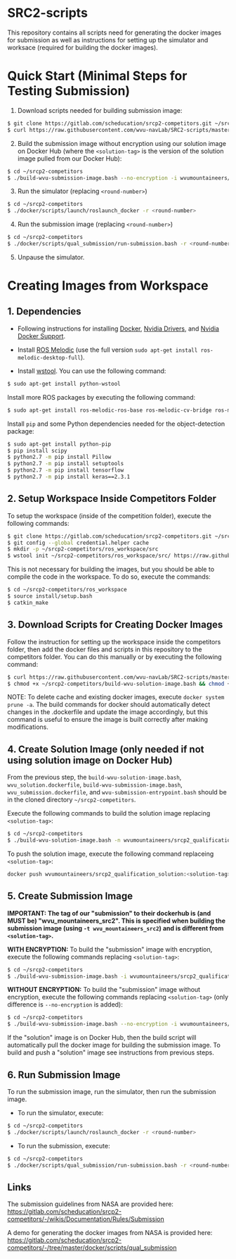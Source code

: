 # SRC2-scripts
This repository contains all scripts need for generating the docker images for submission as well as instructions for setting up the simulator and worksace (required for building the docker images).
  
# Quick Start (Minimal Steps for Testing Submission)
1. Download scripts needed for building submission image:   
```bash
$ git clone https://gitlab.com/scheducation/srcp2-competitors.git ~/srcp2-competitors
$ curl https://raw.githubusercontent.com/wvu-navLab/SRC2-scripts/master/build-wvu-submission-image.bash?token=ABXQJT32NBOFDCJNXH2YCIC7NIVYW >> ~/srcp2-competitors/build-wvu-submission-image.bash && curl https://raw.githubusercontent.com/wvu-navLab/SRC2-scripts/master/wvu-submission-entrypoint.bash?token=ABXQJT32EFVHD7QOONYKVJS7NIV46 >> ~/srcp2-competitors/wvu-submission-entrypoint.bash && curl https://raw.githubusercontent.com/wvu-navLab/SRC2-scripts/master/wvu_submission.dockerfile?token=ABXQJTYTW7PV7Y7JCUZM3NS7NIWEQ >> ~/srcp2-competitors/wvu_submission.dockerfile && chmod +x ~/srcp2-competitors/build-wvu-submission-image.bash && chmod +x ~/srcp2-competitors/wvu-submission-entrypoint.bash
```   
2. Build the submission image without encryption using our solution image on Docker Hub (where the `<solution-tag>` is the version of the solution image pulled from our Docker Hub):   
```bash
$ cd ~/srcp2-competitors
$ ./build-wvu-submission-image.bash --no-encryption -i wvumountaineers/srcp2_qualification_solution:<solution-tag> -t wvu_mountaineers_src2 -w /ros_workspace -p state_machine -1 sm_round1.launch -2 sm_round2.launch -3 sm_round3.launch
```   
3. Run the simulator (replacing `<round-number>`)
```bash
$ cd ~/srcp2-competitors
$ ./docker/scripts/launch/roslaunch_docker -r <round-number>
```
4. Run the submission image (replacing `<round-number>`)
```bash
$ cd ~/srcp2-competitors
$ ./docker/scripts/qual_submission/run-submission.bash -r <round-number> -t wvu_mountaineers_src2
```
5. Unpause the simulator.  
  
# Creating Images from Workspace
## 1. Dependencies
* Following instructions for installing [Docker](https://gitlab.com/scheducation/srcp2-competitors/-/wikis/Documentation/Install-Run/Install-Docker), [Nvidia Drivers](https://gitlab.com/scheducation/srcp2-competitors/-/wikis/Documentation/Install-Run/Install-Nvidia-Driver), and [Nvidia Docker Support](https://gitlab.com/scheducation/srcp2-competitors/-/wikis/Documentation/Install-Run/Install-Nvidia-Docker-Support).  

* Install [ROS Melodic](http://wiki.ros.org/melodic/Installation/Ubuntu) (use the full version `sudo apt-get install ros-melodic-desktop-full`).
  
* Install [wstool](http://wiki.ros.org/wstool). You can use the following command:  
```bash
$ sudo apt-get install python-wstool
```

Install more ROS packages by executing the following command:  
```bash
$ sudo apt-get install ros-melodic-ros-base ros-melodic-cv-bridge ros-melodic-gazebo-msgs ros-melodic-image-transport ros-melodic-tf ros-melodic-pcl-conversions ros-melodic-costmap-2d ros-melodic-pcl-ros ros-melodic-nav-core ros-melodic-base-local-planner ros-melodic-tf2-geometry-msgs ros-melodic-tf2-sensor-msgs ros-melodic-navfn ros-melodic-realtime-tools ros-melodic-move-base-msgs ros-melodic-map-server ros-melodic-move-base
```  
  
Install `pip` and some Python dependencies needed for the object-detection package:  
```bash
$ sudo apt-get install python-pip
$ pip install scipy
$ python2.7 -m pip install Pillow
$ python2.7 -m pip install setuptools
$ python2.7 -m pip install tensorflow
$ python2.7 -m pip install keras==2.3.1
```  
    
## 2. Setup Workspace Inside Competitors Folder
To setup the workspace (inside of the competition folder), execute the following commands:  
```bash
$ git clone https://gitlab.com/scheducation/srcp2-competitors.git ~/srcp2-competitors
$ git config --global credential.helper cache
$ mkdir -p ~/srcp2-competitors/ros_workspace/src
$ wstool init ~/srcp2-competitors/ros_workspace/src/ https://raw.githubusercontent.com/wvu-navLab/SRC2-scripts/master/solution.rosinstall?token=ABXQJT5AQKGDHJO6BPDW65C7NJFJM
```  

This is not necessary for building the images, but you should be able to compile the code in the workspace. To do so, execute the commands:
```bash
$ cd ~/srcp2-competitors/ros_workspace
$ source install/setup.bash
$ catkin_make
```  

## 3. Download Scripts for Creating Docker Images  
Follow the instruction for setting up the workspace inside the competitors folder, then add the docker files and scripts in this repository to the competitors folder. You can do this manually or by executing the following command:  
```bash
$ curl https://raw.githubusercontent.com/wvu-navLab/SRC2-scripts/master/build-wvu-solution-image.bash?token=ABXQJT5U56E2DH3YG7DWBLK7NIVGW >> ~/srcp2-competitors/build-wvu-solution-image.bash && curl https://raw.githubusercontent.com/wvu-navLab/SRC2-scripts/master/build-wvu-submission-image.bash?token=ABXQJT32NBOFDCJNXH2YCIC7NIVYW >> ~/srcp2-competitors/build-wvu-submission-image.bash && curl https://raw.githubusercontent.com/wvu-navLab/SRC2-scripts/master/wvu-submission-entrypoint.bash?token=ABXQJT32EFVHD7QOONYKVJS7NIV46 >> ~/srcp2-competitors/wvu-submission-entrypoint.bash && curl https://raw.githubusercontent.com/wvu-navLab/SRC2-scripts/master/wvu_solution.dockerfile?token=ABXQJT3W2NAY2YY4BLT4LIS7NIWB4 >> ~/srcp2-competitors/wvu_solution.dockerfile && curl https://raw.githubusercontent.com/wvu-navLab/SRC2-scripts/master/wvu_submission.dockerfile?token=ABXQJTYTW7PV7Y7JCUZM3NS7NIWEQ >> ~/srcp2-competitors/wvu_submission.dockerfile
$ chmod +x ~/srcp2-competitors/build-wvu-solution-image.bash && chmod +x ~/srcp2-competitors/build-wvu-submission-image.bash && chmod +x ~/srcp2-competitors/wvu-submission-entrypoint.bash
```  

NOTE: To delete cache and existing docker images, execute `docker system prune -a`. The build commands for docker should automatically detect changes in the .dockerfile and update the image accordingly, but this command is useful to ensure the image is built correctly after making modifications.

## 4. Create Solution Image (only needed if not using solution image on Docker Hub)   
From the previous step, the `build-wvu-solution-image.bash`, `wvu_solution.dockerfile`, `build-wvu-submission-image.bash`, `wvu_submission.dockerfile`, and `wvu-submission-entrypoint.bash` should be in the cloned directory `~/srcp2-competitors`.  
  
Execute the following commands to build the solution image replacing `<solution-tag>`:  
```bash
$ cd ~/srcp2-competitors
$ ./build-wvu-solution-image.bash -n wvumountaineers/srcp2_qualification_solution:<solution-tag>
```  
To push the solution image, execute the following command replaceing `<solution-tag>`:
```bash
docker push wvumountaineers/srcp2_qualification_solution:<solution-tag>
```

## 5. Create Submission Image  
**IMPORTANT: The tag of our "submission" to their dockerhub is (and MUST be) "wvu_mountaineers_src2". This is specified when building the submission image (using `-t wvu_mountaineers_src2`) and is different from `<solution-tag>`.**  

**WITH ENCRYPTION:** To build the "submission" image with encryption, execute the following commands replacing `<solution-tag>`:  
```bash
$ cd ~/srcp2-competitors
$ ./build-wvu-submission-image.bash -i wvumountaineers/srcp2_qualification_solution:<solution-tag> -t wvu_mountaineers_src2 -w /ros_workspace -p state_machine -1 sm_round1.launch -2 sm_round2.launch -3 sm_round3.launch
```   

**WITHOUT ENCRYPTION:** To build the "submission" image without encryption, execute the following commands replacing `<solution-tag>` (only difference is `--no-encryption` is added):
```bash
$ cd ~/srcp2-competitors
$ ./build-wvu-submission-image.bash --no-encryption -i wvumountaineers/srcp2_qualification_solution:<solution-tag> -t wvu_mountaineers_src2 -w /ros_workspace -p state_machine -1 sm_round1.launch -2 sm_round2.launch -3 sm_round3.launch
```   
If the "solution" image is on Docker Hub, then the build script will automatically pull the docker image for building the submission image. To build and push a "solution" image see instructions from previous steps.

## 6. Run Submission Image
To run the submission image, run the simulator, then run the submission image.
* To run the simulator, execute:
```bash
$ cd ~/srcp2-competitors
$ ./docker/scripts/launch/roslaunch_docker -r <round-number>
```
* To run the submission, execute:
```bash
$ cd ~/srcp2-competitors
$ ./docker/scripts/qual_submission/run-submission.bash -r <round-number> -t wvu_mountaineers_src2
```  

## Links
The submission guidelines from NASA are provided here: https://gitlab.com/scheducation/srcp2-competitors/-/wikis/Documentation/Rules/Submission  

A demo for generating the docker images from NASA is provided here: https://gitlab.com/scheducation/srcp2-competitors/-/tree/master/docker/scripts/qual_submission
